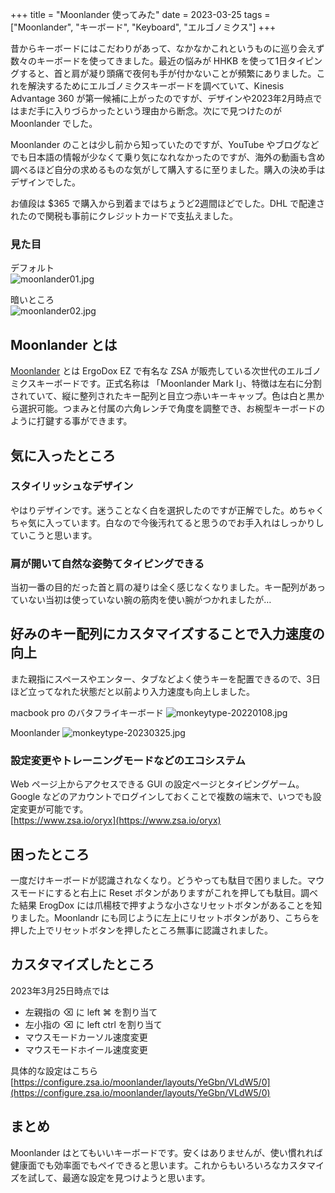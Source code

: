 +++
title = "Moonlander 使ってみた"
date = 2023-03-25
tags = ["Moonlander", "キーボード", "Keyboard", "エルゴノミクス"]
+++

昔からキーボードにはこだわりがあって、なかなかこれというものに巡り会えず数々のキーボードを使ってきました。最近の悩みが HHKB を使って1日タイピングすると、首と肩が凝り頭痛で夜何も手が付かないことが頻繁にありました。これを解決するためにエルゴノミクスキーボードを調べていて、Kinesis Advantage 360 が第一候補に上がったのですが、デザインや2023年2月時点ではまだ手に入りづらかったという理由から断念。次にで見つけたのが Moonlander でした。

Moonlander のことは少し前から知っていたのですが、YouTube やブログなどでも日本語の情報が少なくて乗り気になれなかったのですが、海外の動画も含め調べるほど自分の求めるものな気がして購入するに至りました。購入の決め手はデザインでした。

お値段は $365 で購入から到着まではちょうど2週間ほどでした。DHL で配達されたので関税も事前にクレジットカードで支払えました。

### 見た目

デフォルト  
![moonlander01.jpg](/image/moonlander01.jpg)

暗いところ  
![moonlander02.jpg](/image/moonlander02.jpg)


## Moonlander とは

[Moonlander](https://www.zsa.io/moonlander/) とは ErgoDox EZ で有名な ZSA が販売している次世代のエルゴノミクスキーボードです。正式名称は 「Moonlander Mark I」、特徴は左右に分割されていて、縦に整列されたキー配列と目立つ赤いキーキャップ。色は白と黒から選択可能。つまみと付属の六角レンチで角度を調整でき、お椀型キーボードのように打鍵する事ができます。


## 気に入ったところ

### スタイリッシュなデザイン
やはりデザインです。迷うことなく白を選択したのですが正解でした。めちゃくちゃ気に入っています。白なので今後汚れてると思うのでお手入れはしっかりしていこうと思います。

### 肩が開いて自然な姿勢てタイピングできる
当初一番の目的だった首と肩の凝りは全く感じなくなりました。キー配列があっていない当初は使っていない腕の筋肉を使い腕がつかれましたが…

## 好みのキー配列にカスタマイズすることで入力速度の向上
また親指にスペースやエンター、タブなどよく使うキーを配置できるので、3日ほど立ってなれた状態だと以前より入力速度も向上しました。

macbook pro のバタフライキーボード
![monkeytype-20220108.jpg](/image/monkeytype-20220108.jpg)

Moonlander
![monkeytype-20230325.jpg](/image/monkeytype-20230325.jpg)

### 設定変更やトレーニングモードなどのエコシステム
Web ページ上からアクセスできる GUI の設定ページとタイピングゲーム。Google などのアカウントでログインしておくことで複数の端末で、いつでも設定変更が可能です。  
[https://www.zsa.io/oryx](https://www.zsa.io/oryx)



## 困ったところ

一度だけキーボードが認識されなくなり。どうやっても駄目で困りました。マウスモードにすると右上に Reset ボタンがありますがこれを押しても駄目。調べた結果 ErogDox には爪楊枝で押すような小さなリセットボタンがあることを知りました。Moonlandr にも同じように左上にリセットボタンがあり、こちらを押した上でリセットボタンを押したところ無事に認識されました。


## カスタマイズしたところ

2023年3月25日時点では

- 左親指の ⌫ に left ⌘ を割り当て
- 左小指の ⌫ に left ctrl を割り当て
- マウスモードカーソル速度変更
- マウスモードホイール速度変更

具体的な設定はこちら  
[https://configure.zsa.io/moonlander/layouts/YeGbn/VLdW5/0](https://configure.zsa.io/moonlander/layouts/YeGbn/VLdW5/0)


## まとめ

Moonlander はとてもいいキーボードです。安くはありませんが、使い慣れれば健康面でも効率面でもペイできると思います。これからもいろいろなカスタマイズを試して、最適な設定を見つけようと思います。

